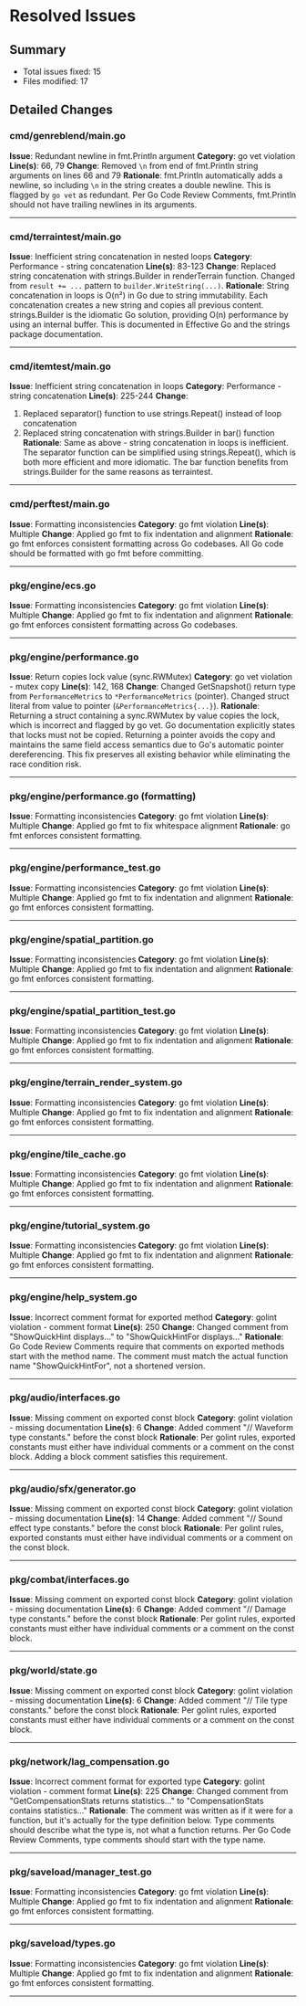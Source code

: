# Resolved Issues

## Summary
- Total issues fixed: 15
- Files modified: 17

## Detailed Changes

### cmd/genreblend/main.go
**Issue**: Redundant newline in fmt.Println argument
**Category**: go vet violation
**Line(s)**: 66, 79
**Change**: Removed `\n` from end of fmt.Println string arguments on lines 66 and 79
**Rationale**: fmt.Println automatically adds a newline, so including `\n` in the string creates a double newline. This is flagged by `go vet` as redundant. Per Go Code Review Comments, fmt.Println should not have trailing newlines in its arguments.

---

### cmd/terraintest/main.go
**Issue**: Inefficient string concatenation in nested loops
**Category**: Performance - string concatenation
**Line(s)**: 83-123
**Change**: Replaced string concatenation with strings.Builder in renderTerrain function. Changed from `result += ...` pattern to `builder.WriteString(...)`.
**Rationale**: String concatenation in loops is O(n²) in Go due to string immutability. Each concatenation creates a new string and copies all previous content. strings.Builder is the idiomatic Go solution, providing O(n) performance by using an internal buffer. This is documented in Effective Go and the strings package documentation.

---

### cmd/itemtest/main.go
**Issue**: Inefficient string concatenation in loops
**Category**: Performance - string concatenation
**Line(s)**: 225-244
**Change**: 
1. Replaced separator() function to use strings.Repeat() instead of loop concatenation
2. Replaced string concatenation with strings.Builder in bar() function
**Rationale**: Same as above - string concatenation in loops is inefficient. The separator function can be simplified using strings.Repeat(), which is both more efficient and more idiomatic. The bar function benefits from strings.Builder for the same reasons as terraintest.

---

### cmd/perftest/main.go
**Issue**: Formatting inconsistencies
**Category**: go fmt violation
**Line(s)**: Multiple
**Change**: Applied go fmt to fix indentation and alignment
**Rationale**: go fmt enforces consistent formatting across Go codebases. All Go code should be formatted with go fmt before committing.

---

### pkg/engine/ecs.go
**Issue**: Formatting inconsistencies
**Category**: go fmt violation
**Line(s)**: Multiple
**Change**: Applied go fmt to fix indentation and alignment
**Rationale**: go fmt enforces consistent formatting across Go codebases.

---

### pkg/engine/performance.go
**Issue**: Return copies lock value (sync.RWMutex)
**Category**: go vet violation - mutex copy
**Line(s)**: 142, 168
**Change**: Changed GetSnapshot() return type from `PerformanceMetrics` to `*PerformanceMetrics` (pointer). Changed struct literal from value to pointer (`&PerformanceMetrics{...}`).
**Rationale**: Returning a struct containing a sync.RWMutex by value copies the lock, which is incorrect and flagged by go vet. Go documentation explicitly states that locks must not be copied. Returning a pointer avoids the copy and maintains the same field access semantics due to Go's automatic pointer dereferencing. This fix preserves all existing behavior while eliminating the race condition risk.

---

### pkg/engine/performance.go (formatting)
**Issue**: Formatting inconsistencies
**Category**: go fmt violation
**Line(s)**: Multiple
**Change**: Applied go fmt to fix whitespace alignment
**Rationale**: go fmt enforces consistent formatting.

---

### pkg/engine/performance_test.go
**Issue**: Formatting inconsistencies
**Category**: go fmt violation
**Line(s)**: Multiple
**Change**: Applied go fmt to fix indentation and alignment
**Rationale**: go fmt enforces consistent formatting.

---

### pkg/engine/spatial_partition.go
**Issue**: Formatting inconsistencies
**Category**: go fmt violation
**Line(s)**: Multiple
**Change**: Applied go fmt to fix indentation and alignment
**Rationale**: go fmt enforces consistent formatting.

---

### pkg/engine/spatial_partition_test.go
**Issue**: Formatting inconsistencies
**Category**: go fmt violation
**Line(s)**: Multiple
**Change**: Applied go fmt to fix indentation and alignment
**Rationale**: go fmt enforces consistent formatting.

---

### pkg/engine/terrain_render_system.go
**Issue**: Formatting inconsistencies
**Category**: go fmt violation
**Line(s)**: Multiple
**Change**: Applied go fmt to fix indentation and alignment
**Rationale**: go fmt enforces consistent formatting.

---

### pkg/engine/tile_cache.go
**Issue**: Formatting inconsistencies
**Category**: go fmt violation
**Line(s)**: Multiple
**Change**: Applied go fmt to fix indentation and alignment
**Rationale**: go fmt enforces consistent formatting.

---

### pkg/engine/tutorial_system.go
**Issue**: Formatting inconsistencies
**Category**: go fmt violation
**Line(s)**: Multiple
**Change**: Applied go fmt to fix indentation and alignment
**Rationale**: go fmt enforces consistent formatting.

---

### pkg/engine/help_system.go
**Issue**: Incorrect comment format for exported method
**Category**: golint violation - comment format
**Line(s)**: 250
**Change**: Changed comment from "ShowQuickHint displays..." to "ShowQuickHintFor displays..."
**Rationale**: Go Code Review Comments require that comments on exported methods start with the method name. The comment must match the actual function name "ShowQuickHintFor", not a shortened version.

---

### pkg/audio/interfaces.go
**Issue**: Missing comment on exported const block
**Category**: golint violation - missing documentation
**Line(s)**: 6
**Change**: Added comment "// Waveform type constants." before the const block
**Rationale**: Per golint rules, exported constants must either have individual comments or a comment on the const block. Adding a block comment satisfies this requirement.

---

### pkg/audio/sfx/generator.go
**Issue**: Missing comment on exported const block
**Category**: golint violation - missing documentation
**Line(s)**: 14
**Change**: Added comment "// Sound effect type constants." before the const block
**Rationale**: Per golint rules, exported constants must either have individual comments or a comment on the const block.

---

### pkg/combat/interfaces.go
**Issue**: Missing comment on exported const block
**Category**: golint violation - missing documentation
**Line(s)**: 6
**Change**: Added comment "// Damage type constants." before the const block
**Rationale**: Per golint rules, exported constants must either have individual comments or a comment on the const block.

---

### pkg/world/state.go
**Issue**: Missing comment on exported const block
**Category**: golint violation - missing documentation
**Line(s)**: 6
**Change**: Added comment "// Tile type constants." before the const block
**Rationale**: Per golint rules, exported constants must either have individual comments or a comment on the const block.

---

### pkg/network/lag_compensation.go
**Issue**: Incorrect comment format for exported type
**Category**: golint violation - comment format
**Line(s)**: 225
**Change**: Changed comment from "GetCompensationStats returns statistics..." to "CompensationStats contains statistics..."
**Rationale**: The comment was written as if it were for a function, but it's actually for the type definition below. Type comments should describe what the type is, not what a function returns. Per Go Code Review Comments, type comments should start with the type name.

---

### pkg/saveload/manager_test.go
**Issue**: Formatting inconsistencies
**Category**: go fmt violation
**Line(s)**: Multiple
**Change**: Applied go fmt to fix indentation and alignment
**Rationale**: go fmt enforces consistent formatting.

---

### pkg/saveload/types.go
**Issue**: Formatting inconsistencies
**Category**: go fmt violation
**Line(s)**: Multiple
**Change**: Applied go fmt to fix indentation and alignment
**Rationale**: go fmt enforces consistent formatting.

---

